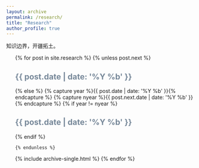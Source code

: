```yaml
---
layout: archive
permalink: /research/
title: "Research"
author_profile: true
---
```


知识边界，开疆拓土。

<!-- {% for post in site.research %}
  {% include archive-single.html %}
{% endfor %} -->

<ul>
  {% for post in site.research %}
    {% unless post.next %}
      <font color="#778899"><h2>{{ post.date | date: '%Y %b' }}</h2></font>
    {% else %}
      {% capture year %}{{ post.date | date: '%Y %b' }}{% endcapture %}
      {% capture nyear %}{{ post.next.date | date: '%Y %b' }}{% endcapture %}
      {% if year != nyear %}
        <font color="#778899"><h2>{{ post.date | date: '%Y %b' }}</h2></font>
      {% endif %}

    {% endunless %}
   {% include archive-single.html %}
  {% endfor %}
</ul>